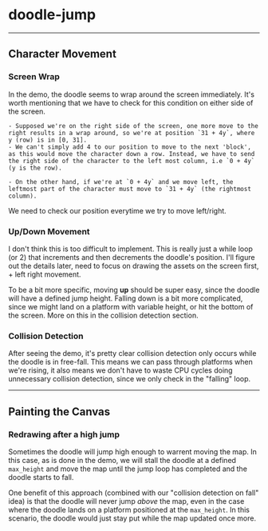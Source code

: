 # doodle-jump
---
## Character Movement

### Screen Wrap
In the demo, the doodle seems to wrap around the screen immediately. It's worth mentioning that we have to check for this condition on either side of the screen.

    - Supposed we're on the right side of the screen, one more move to the right results in a wrap around, so we're at position `31 + 4y`, where y (row) is in [0, 31].
    - We can't simply add 4 to our position to move to the next 'block', as this would move the character down a row. Instead, we have to send the right side of the character to the left most column, i.e `0 + 4y` (y is the row).

    - On the other hand, if we're at `0 + 4y` and we move left, the leftmost part of the character must move to `31 + 4y` (the rightmost column).

We need to check our position everytime we try to move left/right.

### Up/Down Movement
I don't think this is too difficult to implement. This is really just a while loop (or 2) that increments and then decrements the doodle's position. I'll figure out the details later, need to focus on drawing the assets on the screen first, + left right movement.

To be a bit more specific, moving **up** should be super easy, since the doodle will have a defined jump height. Falling down is a bit more complicated, since we might land on a platform with variable height, or hit the bottom of the screen. More on this in the collision detection section.

### Collision Detection
After seeing the demo, it's pretty clear collision detection only occurs while the doodle is in free-fall. This means we can pass through platforms when we're rising, it also means we don't have to waste CPU cycles doing unnecessary collision detection, since we only check in the "falling" loop.

---
## Painting the Canvas
### Redrawing after a high jump
Sometimes the doodle will jump high enough to warrent moving the map. In this case, as is done in the demo, we will stall the doodle at a defined `max_height` and move the map until the jump loop has completed and the doodle starts to fall.

One benefit of this approach (combined with our "collision detection on fall" idea) is that the doodle will never jump *above* the map, even in the case where the doodle lands on a platform positioned at the `max_height`. In this scenario, the doodle would just stay put while the map updated once more.
